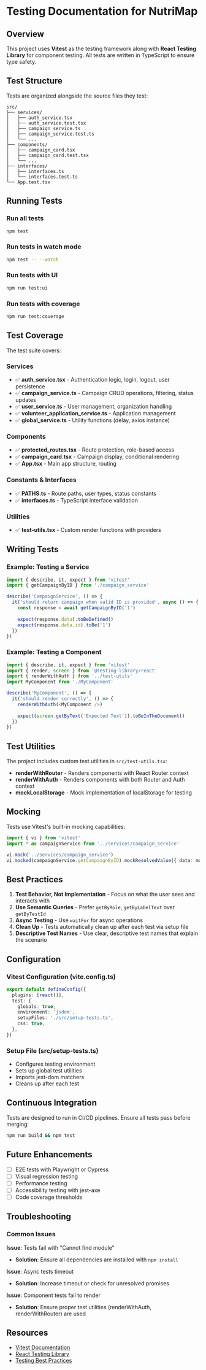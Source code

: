 # Testing Documentation for NutriMap

## Overview

This project uses **Vitest** as the testing framework along with **React Testing Library** for component testing. All tests are written in TypeScript to ensure type safety.

## Test Structure

Tests are organized alongside the source files they test:

```
src/
├── services/
│   ├── auth_service.tsx
│   ├── auth_service.test.tsx
│   ├── campaign_service.ts
│   ├── campaign_service.test.ts
│   └── ...
├── components/
│   ├── campaign_card.tsx
│   ├── campaign_card.test.tsx
│   └── ...
├── interfaces/
│   ├── interfaces.ts
│   └── interfaces.test.ts
└── App.test.tsx
```

## Running Tests

### Run all tests
```bash
npm test
```

### Run tests in watch mode
```bash
npm test -- --watch
```

### Run tests with UI
```bash
npm run test:ui
```

### Run tests with coverage
```bash
npm run test:coverage
```

## Test Coverage

The test suite covers:

### Services
- ✅ **auth_service.tsx** - Authentication logic, login, logout, user persistence
- ✅ **campaign_service.ts** - Campaign CRUD operations, filtering, status updates
- ✅ **user_service.ts** - User management, organization handling
- ✅ **volunteer_application_service.ts** - Application management
- ✅ **global_service.ts** - Utility functions (delay, axios instance)

### Components
- ✅ **protected_routes.tsx** - Route protection, role-based access
- ✅ **campaign_card.tsx** - Campaign display, conditional rendering
- ✅ **App.tsx** - Main app structure, routing

### Constants & Interfaces
- ✅ **PATHS.ts** - Route paths, user types, status constants
- ✅ **interfaces.ts** - TypeScript interface validation

### Utilities
- ✅ **test-utils.tsx** - Custom render functions with providers

## Writing Tests

### Example: Testing a Service

```typescript
import { describe, it, expect } from 'vitest'
import { getCampaignByID } from './campaign_service'

describe('CampaignService', () => {
  it('should return campaign when valid ID is provided', async () => {
    const response = await getCampaignByID('1')
    
    expect(response.data).toBeDefined()
    expect(response.data.id).toBe('1')
  })
})
```

### Example: Testing a Component

```typescript
import { describe, it, expect } from 'vitest'
import { render, screen } from '@testing-library/react'
import { renderWithAuth } from '../test-utils'
import MyComponent from './MyComponent'

describe('MyComponent', () => {
  it('should render correctly', () => {
    renderWithAuth(<MyComponent />)
    
    expect(screen.getByText('Expected Text')).toBeInTheDocument()
  })
})
```

## Test Utilities

The project includes custom test utilities in `src/test-utils.tsx`:

- **renderWithRouter** - Renders components with React Router context
- **renderWithAuth** - Renders components with both Router and Auth context
- **mockLocalStorage** - Mock implementation of localStorage for testing

## Mocking

Tests use Vitest's built-in mocking capabilities:

```typescript
import { vi } from 'vitest'
import * as campaignService from '../services/campaign_service'

vi.mock('../services/campaign_service')
vi.mocked(campaignService.getCampaignByID).mockResolvedValue({ data: mockCampaign })
```

## Best Practices

1. **Test Behavior, Not Implementation** - Focus on what the user sees and interacts with
2. **Use Semantic Queries** - Prefer `getByRole`, `getByLabelText` over `getByTestId`
3. **Async Testing** - Use `waitFor` for async operations
4. **Clean Up** - Tests automatically clean up after each test via setup file
5. **Descriptive Test Names** - Use clear, descriptive test names that explain the scenario

## Configuration

### Vitest Configuration (vite.config.ts)

```typescript
export default defineConfig({
  plugins: [react()],
  test: {
    globals: true,
    environment: 'jsdom',
    setupFiles: './src/setup-tests.ts',
    css: true,
  },
})
```

### Setup File (src/setup-tests.ts)

- Configures testing environment
- Sets up global test utilities
- Imports jest-dom matchers
- Cleans up after each test

## Continuous Integration

Tests are designed to run in CI/CD pipelines. Ensure all tests pass before merging:

```bash
npm run build && npm test
```

## Future Enhancements

- [ ] E2E tests with Playwright or Cypress
- [ ] Visual regression testing
- [ ] Performance testing
- [ ] Accessibility testing with jest-axe
- [ ] Code coverage thresholds

## Troubleshooting

### Common Issues

**Issue**: Tests fail with "Cannot find module"
- **Solution**: Ensure all dependencies are installed with `npm install`

**Issue**: Async tests timeout
- **Solution**: Increase timeout or check for unresolved promises

**Issue**: Component tests fail to render
- **Solution**: Ensure proper test utilities (renderWithAuth, renderWithRouter) are used

## Resources

- [Vitest Documentation](https://vitest.dev/)
- [React Testing Library](https://testing-library.com/react)
- [Testing Best Practices](https://kentcdodds.com/blog/common-mistakes-with-react-testing-library)
